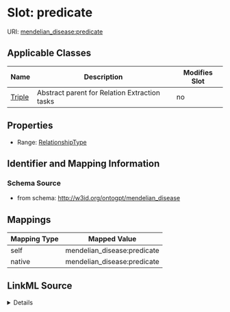 

# Slot: predicate

URI: [mendelian_disease:predicate](http://w3id.org/ontogpt/mendelian_disease/predicate)



<!-- no inheritance hierarchy -->





## Applicable Classes

| Name | Description | Modifies Slot |
| --- | --- | --- |
| [Triple](Triple.md) | Abstract parent for Relation Extraction tasks |  no  |







## Properties

* Range: [RelationshipType](RelationshipType.md)





## Identifier and Mapping Information







### Schema Source


* from schema: http://w3id.org/ontogpt/mendelian_disease




## Mappings

| Mapping Type | Mapped Value |
| ---  | ---  |
| self | mendelian_disease:predicate |
| native | mendelian_disease:predicate |




## LinkML Source

<details>
```yaml
name: predicate
from_schema: http://w3id.org/ontogpt/mendelian_disease
rank: 1000
alias: predicate
owner: Triple
domain_of:
- Triple
range: RelationshipType

```
</details>